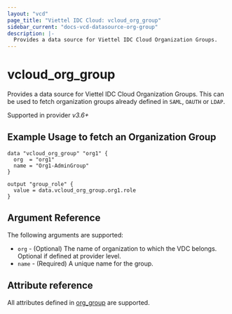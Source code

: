 ```yaml
---
layout: "vcd"
page_title: "Viettel IDC Cloud: vcloud_org_group"
sidebar_current: "docs-vcd-datasource-org-group"
description: |-
  Provides a data source for Viettel IDC Cloud Organization Groups.
---
```


# vcloud\_org\_group

Provides a data source for Viettel IDC Cloud Organization Groups. This can be used to fetch organization groups already defined in `SAML`, `OAUTH` or `LDAP`.

Supported in provider *v3.6+*

## Example Usage to fetch an Organization Group

```hcl
data "vcloud_org_group" "org1" {
  org  = "org1"
  name = "Org1-AdminGroup"
}

output "group_role" {
  value = data.vcloud_org_group.org1.role
}
```


## Argument Reference

The following arguments are supported:

* `org` - (Optional) The name of organization to which the VDC belongs. Optional if defined at provider level.
* `name` - (Required) A unique name for the group.

## Attribute reference

All attributes defined in [org_group](/providers/viettelidc-provider/vcloud/latest/docs/resources/org_group#attribute-reference) are supported.